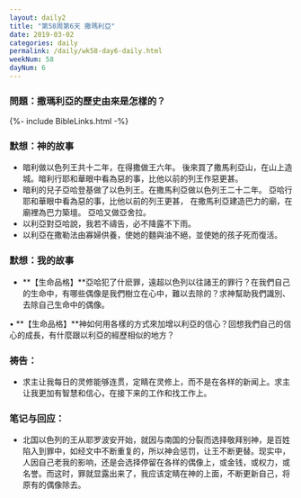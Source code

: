 ```yaml
---
layout: daily2
title: "第58周第6天 撒瑪利亞"
date: 2019-03-02
categories: daily
permalink: /daily/wk58-day6-daily.html
weekNum: 58
dayNum: 6
---
```


### 問題：撒瑪利亞的歷史由來是怎樣的？

{%- include BibleLinks.html -%}

### 默想：神的故事 
+ 暗利做以色列王共十二年，在得撒做王六年。 後來買了撒馬利亞山，在山上造城。暗利行耶和華眼中看為惡的事，比他以前的列王作惡更甚。
+ 暗利的兒子亞哈登基做了以色列王。在撒馬利亞做以色列王二十二年。 亞哈行耶和華眼中看為惡的事，比他以前的列王更甚， 在撒馬利亞建造巴力的廟，在廟裡為巴力築壇。 亞哈又做亞舍拉。
+ 以利亞對亞哈說，我若不禱告，必不降露不下雨。
+ 以利亞在撒勒法由寡婦供養，使她的麵與油不絕，並使她的孩子死而復活。

### 默想：我的故事
+ **【生命品格】**亞哈犯了什麽罪，遠超以色列以往諸王的罪行？在我們自己的生命中，有哪些偶像是我們樹立在心中，難以去除的？求神幫助我們識別、去除自己生命中的偶像。

• **【生命品格】**神如何用各樣的方式來加增以利亞的信心？回想我們自己的信心的成長，有什麼跟以利亞的經歷相似的地方？

### 祷告：

+ 求主让我每日的灵修能够连贯，定睛在灵修上，而不是在各样的新闻上。求主让我更加有智慧和信心，在接下来的工作和找工作上。

### 笔记与回应：

+ 北国以色列的王从耶罗波安开始，就因与南国的分裂而选择敬拜别神，是百姓陷入到罪中，如经文中不断重复的，所以神会惩罚，让王不断更替。现实中，人因自己老我的影响，还是会选择停留在各样的偶像上，或金钱，或权力，或名誉。而这时，罪就显露出来了，我应该定睛在神的上面，不断更新自己，将原有的偶像除去。
